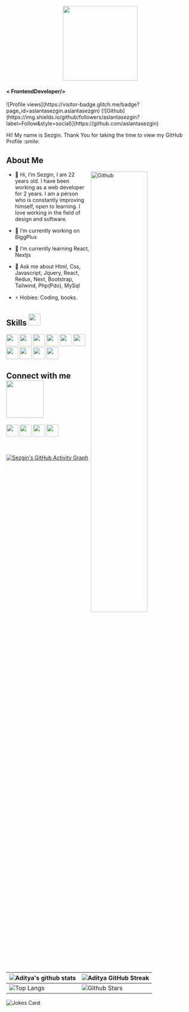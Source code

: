 
<p align="center">
    <img width="200" src="https://aslantasezgin.netlify.app/static/media/logo.71e654640b82d5c2fc36.png">
</p>

<h4> < FrontendDeveloper/> </h4>

<p>
![Profile views](https://visitor-badge.glitch.me/badge?page_id=aslantasezgin.aslantasezgin)
[![Github](https://img.shields.io/github/followers/aslantasezgin?label=Follow&style=social)](https://github.com/aslantasezgin)

<div size='20px'> Hi! My name is Sezgin. Thank You for taking the time to view my GitHub Profile :smile: 
</div>

<h2> About Me </h2>

<img width="55%" align="right" alt="Github" src="https://raw.githubusercontent.com/onimur/.github/master/.resources/git-header.svg" />
  
- 👋 Hi, I’m Sezgin, I am 22 years old. I have been working as a web developer for 2 years. I am a person who is constantly improving himself, open to learning. I love working in the field of design and software.
  
- 🔭 I’m currently working on BiggPlus 
  
- 🌱 I’m currently learning React, Nextjs
  
- 💬 Ask me about Html, Css, Javascript, Jquery, React, Redux, Next, Bootstrap, Tailwind, Php(Pdo), MySql
  
- ⚡ Hobies: Coding, books.

<h2> Skills <img src = "https://media2.giphy.com/media/QssGEmpkyEOhBCb7e1/giphy.gif?cid=ecf05e47a0n3gi1bfqntqmob8g9aid1oyj2wr3ds3mg700bl&rid=giphy.gif" width = 32px> </h2>
  
 <a> <img width ='32px' src ='https://raw.githubusercontent.com/rahulbanerjee26/githubAboutMeGenerator/main/icons/html.svg'> </a>
 <a> <img width ='32px' src ='https://raw.githubusercontent.com/rahulbanerjee26/githubAboutMeGenerator/main/icons/css.svg'> </a>
 <a> <img width ='32px' src ='https://upload.wikimedia.org/wikipedia/commons/d/d5/Tailwind_CSS_Logo.svg'> </a>
 <a> <img width ='32px' src ='https://cdn-icons-png.flaticon.com/512/5968/5968672.png'> </a>
 <a> <img width ='32px' src ='https://raw.githubusercontent.com/rahulbanerjee26/githubAboutMeGenerator/main/icons/javascript.svg'> </a>
<a> <img width ='32px' src ='https://raw.githubusercontent.com/rahulbanerjee26/githubAboutMeGenerator/main/icons/reactjs.svg'> </a>
<a> <img width ='32px' src ='https://cdn.worldvectorlogo.com/logos/redux.svg'> </a>
<a> <img width ='32px' src ='https://bestofjs.org/logos/nextjs.svg'> </a>
<a > <img width ='32px' src ='https://cdn-icons-png.flaticon.com/512/919/919830.png'> </a>
<a > <img width ='32px' src ='https://www.freepnglogos.com/uploads/logo-mysql-png/logo-mysql-mysql-logo-png-images-are-download-crazypng-21.png'> </a>



<h2> Connect with me <img src='https://raw.githubusercontent.com/ShahriarShafin/ShahriarShafin/main/Assets/handshake.gif' width="100px"> </h2>
<a href = 'https://www.linkedin.com/in/sezginaslantas'> <img width = '32px' align= 'center' src="https://raw.githubusercontent.com/rahulbanerjee26/githubAboutMeGenerator/main/icons/linked-in-alt.svg"/></a> 
<a href = 'https://www.twitter.com/aslantaasezginn'> <img width = '32px' align= 'center' src="https://raw.githubusercontent.com/rahulbanerjee26/githubAboutMeGenerator/main/icons/twitter.svg"/></a>  
<a href = 'http://aditya664.me/'> <img width = '32px' align= 'center' src="https://raw.githubusercontent.com/rahulbanerjee26/githubAboutMeGenerator/main/icons/portfolio.png"/></a> 
<a href = 'https://www.github.com/aslantasezgin'> <img width = '32px' align= 'center' src="https://raw.githubusercontent.com/rahulbanerjee26/githubAboutMeGenerator/main/icons/github.svg"/></a>
  
<br>
<br>
  <br>
  
[![Sezgin's GitHub Activity Graph](https://activity-graph.herokuapp.com/graph?username=aslantasezgin&theme=tokyonight)](https://git.io/praveenscience)

| ![Aditya's github stats](https://github-readme-stats.vercel.app/api?username=aslantasezgin&show_icons=true&theme=tokyonight) | ![Aditya GitHub Streak](https://github-readme-streak-stats.herokuapp.com/?user=Aditya664&theme=tokyonight) |
| --- | --- |
| ![Top Langs](https://github-readme-stats.vercel.app/api/top-langs/?username=aslantasezgin&theme=tokyonight) | ![Github Stars](https://github-readme-stats.vercel.app/api?username=Aditya664&show_icons=true&locale=en&count_private=true&hide_rank=true&custom_title=My%20GitHub%20Stats&disable_animations=true&theme=tokyonight) |

![Jokes Card](https://readme-jokes.vercel.app/api?theme=tokyonight)


<br>




